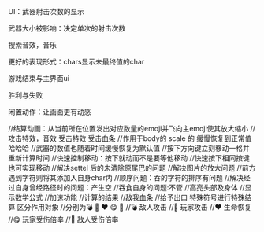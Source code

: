 
UI：武器射击次数的显示

武器大小被影响：决定单次的射击次数

搜索音效，音乐

更好的表现形式：chars显示未最终值的char

游戏结束与主界面ui

胜利与失败

闲置动作：让画面更有动感

//结算动画：从当前所在位置发出对应数量的emoji并飞向主emoji使其放大缩小
//攻击特效，音效 受击特效 受击血条
//作用于body的 scale 的 缓慢恢复到正常值哈哈哈
//武器的数值也随着时间缓慢恢复为默认值
//按下方向键立刻移动一格并重新计算时间
//快速控制移动：按下就动而不是要等他移动
//快速按下相同按键也可实现移动
//解决settel 后的未清除原尾巴的问题
//解决图片的放大问题
//前方遇到字符则将其添加入自身char内
//顺序问题：吞的字符的排序有问题
//解决经过自身曾经路径时的问题：产生空
//吞食自身的问题:不管
//高亮头部及身体
//显示数学公式
//加速功能
//计算的结果
//敌我血条
//给予出口 特殊符号进行特殊结算 区分作用对象
//分别为💣 🏹 ❤️ 😋 🐣
//💣 敌人攻击
//🏹 玩家攻击
//❤️ 生命恢复
//😋 玩家受伤倍率
//🐣 敌人受伤倍率
